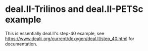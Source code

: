 # deal.II-Trilinos and deal.II-PETSc example

This is essentially deal.II's step-40 example, see
https://www.dealii.org/current/doxygen/deal.II/step_40.html for documentation.
